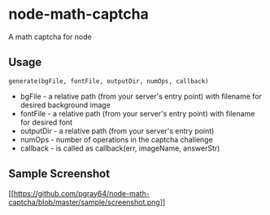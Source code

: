 # node-math-captcha
A math captcha for node

## Usage

`generate(bgFile, fontFile, outputDir, numOps, callback)`

- bgFile - a relative path (from your server's entry point) with filename for desired background image
- fontFile - a relative path (from your server's entry point) with filename for desired font
- outputDir - a relative path (from your server's entry point)
- numOps - number of operations in the captcha challenge
- callback - is called as callback(err, imageName, answerStr)

## Sample Screenshot

[[https://github.com/pgray64/node-math-captcha/blob/master/sample/screenshot.png]]
